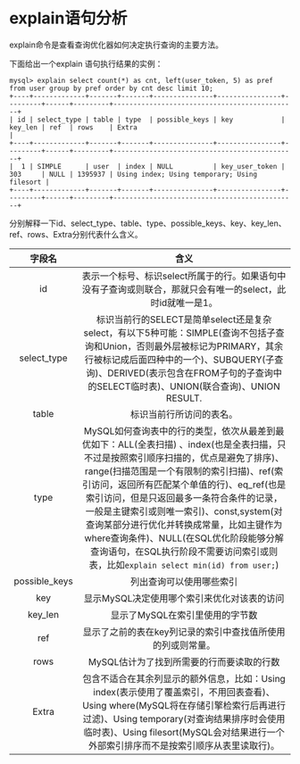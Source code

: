 # explain语句分析

explain命令是查看查询优化器如何决定执行查询的主要方法。



下面给出一个explain 语句执行结果的实例：

```
mysql> explain select count(*) as cnt, left(user_token, 5) as pref from user group by pref order by cnt desc limit 10;
+----+-------------+-------+-------+---------------+----------------+---------+------+---------+----------------------------------------------+
| id | select_type | table | type  | possible_keys | key            | key_len | ref  | rows    | Extra                                        |
+----+-------------+-------+-------+---------------+----------------+---------+------+---------+----------------------------------------------+
|  1 | SIMPLE      | user  | index | NULL          | key_user_token | 303     | NULL | 1395937 | Using index; Using temporary; Using filesort |
+----+-------------+-------+-------+---------------+----------------+---------+------+---------+----------------------------------------------+
```



分别解释一下id、select_type、table、type、possible_keys、key、key_len、ref、rows、Extra分别代表什么含义。



|      字段名      |                    含义                    |
| :-----------: | :--------------------------------------: |
|      id       | 表示一个标号、标识select所属于的行。如果语句中没有子查询或则联合，那就只会有唯一的select，此时id就唯一是1。 |
|  select_type  | 标识当前行的SELECT是简单select还是复杂select，有以下5种可能：SIMPLE(查询不包括子查询和Union，否则最外层被标记为PRIMARY，其余行被标记成后面四种中的一个)、SUBQUERY(子查询)、DERIVED(表示包含在FROM子句的子查询中的SELECT临时表)、UNION(联合查询)、UNION RESULT. |
|     table     |               标识当前行所访问的表名。               |
|     type      | MySQL如何查询表中的行的类型，依次从最差到最优如下：ALL(全表扫描) 、index(也是全表扫描，只不过是按照索引顺序扫描的，优点是避免了排序)、range(扫描范围是一个有限制的索引扫描)、ref(索引访问，返回所有匹配某个单值的行)、eq_ref(也是索引访问，但是只返回最多一条符合条件的记录，一般是主键索引或则唯一索引)、const,system(对查询某部分进行优化并转换成常量，比如主键作为where查询条件)、NULL(在SQL优化阶段能够分解查询语句，在SQL执行阶段不需要访问索引或则表，比如`explain select min(id) from user;`) |
| possible_keys |               列出查询可以使用哪些索引               |
|      key      |         显示MySQL决定使用哪个索引来优化对该表的访问         |
|    key_len    |            显示了MySQL在索引里使用的字节数            |
|      ref      |     显示了之前的表在key列记录的索引中查找值所使用的列或则常量。      |
|     rows      |         MySQL估计为了找到所需要的行而要读取的行数          |
|     Extra     | 包含不适合在其余列显示的额外信息，比如：Using index(表示使用了覆盖索引，不用回表查看)、Using where(MySQL将在存储引擎检索行后再进行过滤)、Using temporary(对查询结果排序时会使用临时表)、Using filesort(MySQL会对结果进行一个外部索引排序而不是按索引顺序从表里读取行)。 |















